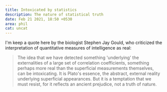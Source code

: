 ```yaml
---
title: Intoxicated by statistics
description: The nature of statistical truth
date: Feb 21 2021, 18:50 +0530
area: phil
cat: uncat
---
```


I'm keep a quote here by the biologist Stephen Jay Gould, who criticized the
interpretation of quantitative measures of intelligence as real:

> The idea that we have detected something 'underlying' the externalities of a large set of correlation coefficients, something perhaps more real than the superficial measurements themselves, can be intoxicating. It is Plato's essence, the abstract, external reality underlying superficial appearances. But it is a temptation that we must resist, for it reflects an ancient prejudice, not a truth of nature.

